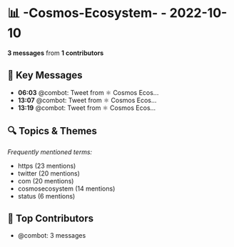 # 📊 -Cosmos-Ecosystem- - 2022-10-10
**3 messages** from **1 contributors**

## 💬 Key Messages
- **06:03** @combot: [‌‌‌‌‎⁠](https://twitter.com/CosmosEcosystem/status/1579351972582682625)Tweet from ⚛️ Cosmos Ecos...
- **13:07** @combot: [‌‌‌‌‎⁠](https://twitter.com/CosmosEcosystem/status/1579458691015008256)Tweet from ⚛️ Cosmos Ecos...
- **13:19** @combot: [‌‌‌‌‎⁠](https://twitter.com/CosmosEcosystem/status/1579461714630021120)Tweet from ⚛️ Cosmos Ecos...

## 🔍 Topics & Themes
*Frequently mentioned terms:*
- https (23 mentions)
- twitter (20 mentions)
- com (20 mentions)
- cosmosecosystem (14 mentions)
- status (6 mentions)

## 👥 Top Contributors
- @combot: 3 messages